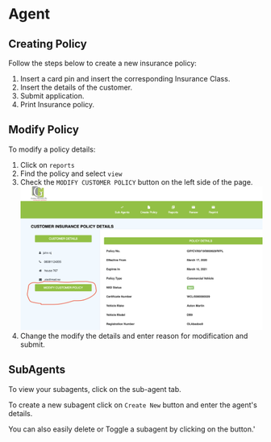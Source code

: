 # Agent 

## Creating Policy
Follow the steps below to create a new insurance policy:

1.  Insert a card pin and insert the corresponding Insurance Class.
2.  Insert the details of the customer.
3.  Submit application.
4.  Print Insurance policy. 

## Modify Policy
To modify a policy details:

1.  Click on `reports`
2.  Find the policy and select `view`
3.  Check the `MODIFY CUSTOMER POLICY` button on the left side of the page.
    ![modify](img/modify.png)
4.  Change the modify the details and enter reason for modification and submit.

## SubAgents
To view your subagents, click on the sub-agent tab. 

To create a new subagent click on  `Create New` button and enter the agent's details.

You can also easily delete or Toggle a subagent by clicking on the button.'